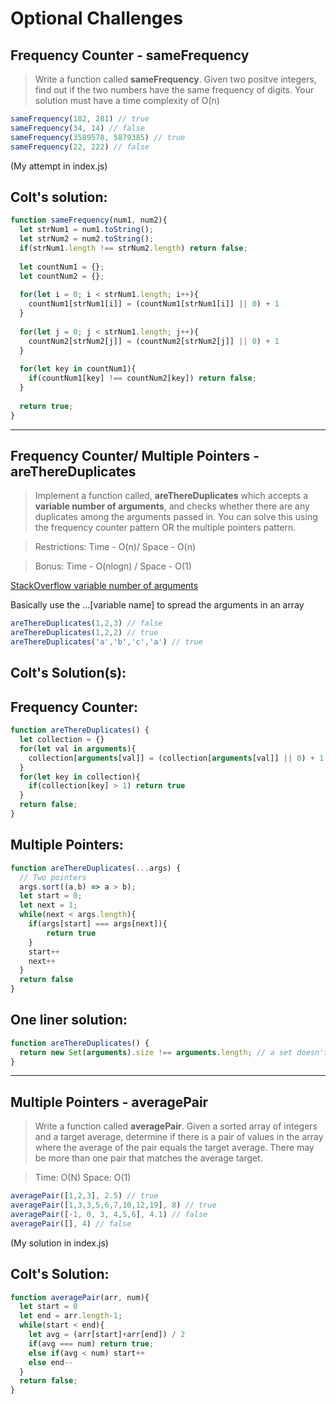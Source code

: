 # Optional Challenges

## Frequency Counter - sameFrequency 

> Write a function called **sameFrequency**. Given two positve integers, find out if the two numbers have the same frequency of digits.
Your solution must have a time complexity of O(n)

```js
sameFrequency(182, 281) // true
sameFrequency(34, 14) // false
sameFrequency(3589578, 5879385) // true
sameFrequency(22, 222) // false
```
(My attempt in index.js)

## Colt's solution: 

```js
function sameFrequency(num1, num2){
  let strNum1 = num1.toString();
  let strNum2 = num2.toString();
  if(strNum1.length !== strNum2.length) return false;
  
  let countNum1 = {};
  let countNum2 = {};
  
  for(let i = 0; i < strNum1.length; i++){
    countNum1[strNum1[i]] = (countNum1[strNum1[i]] || 0) + 1
  }
  
  for(let j = 0; j < strNum1.length; j++){
    countNum2[strNum2[j]] = (countNum2[strNum2[j]] || 0) + 1
  }
  
  for(let key in countNum1){
    if(countNum1[key] !== countNum2[key]) return false;
  }
 
  return true;
}
```

<hr>

## Frequency Counter/ Multiple Pointers - areThereDuplicates

> Implement a function called, **areThereDuplicates** which accepts a **variable number of arguments**, and checks whether there are any duplicates among the arguments passed in. You can solve this using the frequency counter pattern OR the multiple pointers pattern.

> Restrictions: Time - O(n)/ Space - O(n)

> Bonus: Time - O(nlogn) / Space - O(1)  

[StackOverflow variable number of arguments](https://stackoverflow.com/questions/2141520/javascript-variable-number-of-arguments-to-function)

Basically use the ...[variable name] to spread the arguments in an array

```js
areThereDuplicates(1,2,3) // false
areThereDuplicates(1,2,2) // true 
areThereDuplicates('a','b','c','a') // true  
```

## Colt's Solution(s):

## Frequency Counter: 

```js
function areThereDuplicates() {
  let collection = {}
  for(let val in arguments){
    collection[arguments[val]] = (collection[arguments[val]] || 0) + 1
  }
  for(let key in collection){
    if(collection[key] > 1) return true
  }
  return false;
}
```

## Multiple Pointers:
```js
function areThereDuplicates(...args) {
  // Two pointers
  args.sort((a,b) => a > b);
  let start = 0;
  let next = 1;
  while(next < args.length){
    if(args[start] === args[next]){
        return true
    }
    start++
    next++
  }
  return false
}
```

## One liner solution:

```js
function areThereDuplicates() {
  return new Set(arguments).size !== arguments.length; // a set doesn't have duplicate values
}
```

<hr>

## Multiple Pointers - averagePair

> Write a function called **averagePair**. Given a sorted array of integers and a target average, determine if there is a pair of values in the array where the average of the pair equals the target average. There may be more than one pair that matches the average target. 

> Time: O(N) Space: O(1)

```js
averagePair([1,2,3], 2.5) // true
averagePair([1,3,3,5,6,7,10,12,19], 8) // true
averagePair([-1, 0, 3, 4,5,6], 4.1) // false
averagePair([], 4) // false
```

(My solution in index.js)

## Colt's Solution: 

```js
function averagePair(arr, num){
  let start = 0
  let end = arr.length-1;
  while(start < end){
    let avg = (arr[start]+arr[end]) / 2 
    if(avg === num) return true;
    else if(avg < num) start++
    else end--
  }
  return false;
}
```